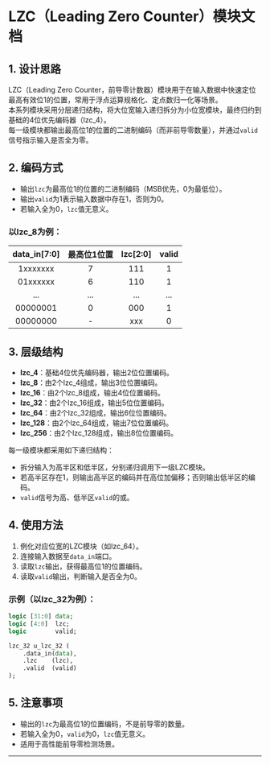 # LZC（Leading Zero Counter）模块文档

## 1. 设计思路

LZC（Leading Zero Counter，前导零计数器）模块用于在输入数据中快速定位最高有效位1的位置，常用于浮点运算规格化、定点数归一化等场景。  
本系列模块采用分层递归结构，将大位宽输入递归拆分为小位宽模块，最终归约到基础的4位优先编码器（lzc_4）。  
每一级模块都输出最高位1的位置的二进制编码（而非前导零数量），并通过`valid`信号指示输入是否全为零。

## 2. 编码方式

- 输出`lzc`为最高位1的位置的二进制编码（MSB优先，0为最低位）。
- 输出`valid`为1表示输入数据中存在1，否则为0。
- 若输入全为0，`lzc`值无意义。

### 以lzc_8为例：

| data_in[7:0] | 最高位1位置 | lzc[2:0] | valid |
|:------------:|:-----------:|:--------:|:-----:|
| 1xxxxxxx     | 7           | 111      | 1     |
| 01xxxxxx     | 6           | 110      | 1     |
| ...          | ...         | ...      | ...   |
| 00000001     | 0           | 000      | 1     |
| 00000000     | -           | xxx      | 0     |

## 3. 层级结构

- **lzc_4**：基础4位优先编码器，输出2位位置编码。
- **lzc_8**：由2个lzc_4组成，输出3位位置编码。
- **lzc_16**：由2个lzc_8组成，输出4位位置编码。
- **lzc_32**：由2个lzc_16组成，输出5位位置编码。
- **lzc_64**：由2个lzc_32组成，输出6位位置编码。
- **lzc_128**：由2个lzc_64组成，输出7位位置编码。
- **lzc_256**：由2个lzc_128组成，输出8位位置编码。

每一级模块都采用如下递归结构：
- 拆分输入为高半区和低半区，分别递归调用下一级LZC模块。
- 若高半区存在1，则输出高半区的编码并在高位加偏移；否则输出低半区的编码。
- `valid`信号为高、低半区`valid`的或。

## 4. 使用方法

1. 例化对应位宽的LZC模块（如lzc_64）。
2. 连接输入数据至`data_in`端口。
3. 读取`lzc`输出，获得最高位1的位置编码。
4. 读取`valid`输出，判断输入是否全为0。

### 示例（以lzc_32为例）：

```systemverilog
logic [31:0] data;
logic [4:0]  lzc;
logic        valid;

lzc_32 u_lzc_32 (
    .data_in(data),
    .lzc    (lzc),
    .valid  (valid)
);
```

## 5. 注意事项

- 输出的`lzc`为最高位1的位置编码，不是前导零的数量。
- 若输入全为0，`valid`为0，`lzc`值无意义。
- 适用于高性能前导零检测场景。

---
